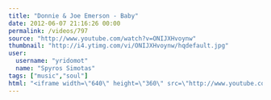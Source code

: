 ```yaml
---
title: "Donnie & Joe Emerson - Baby"
date: 2012-06-07 21:16:26 00:00
permalink: /videos/797
source: "http://www.youtube.com/watch?v=ONIJXHvoynw"
thumbnail: "http://i4.ytimg.com/vi/ONIJXHvoynw/hqdefault.jpg"
user:
  username: "yridomot"
  name: "Spyros Simotas"
tags: ["music","soul"]
html: "<iframe width=\"640\" height=\"360\" src=\"http://www.youtube.com/embed/ONIJXHvoynw?wmode=transparent&fs=1&feature=oembed\" frameborder=\"0\" allowfullscreen></iframe>"
---
```


